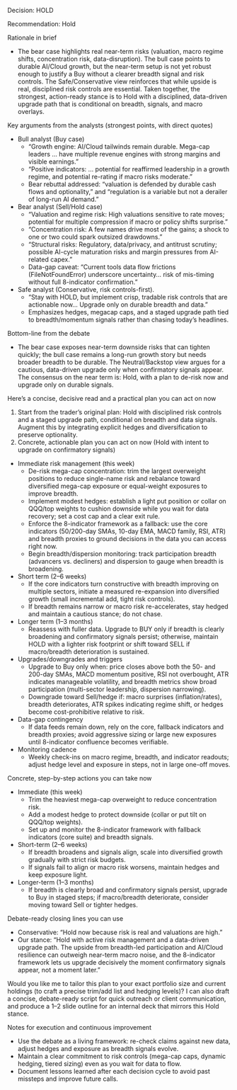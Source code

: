 Decision: HOLD

Recommendation: Hold

Rationale in brief
- The bear case highlights real near-term risks (valuation, macro regime shifts, concentration risk, data-disruption). The bull case points to durable AI/Cloud growth, but the near-term setup is not yet robust enough to justify a Buy without a clearer breadth signal and risk controls. The Safe/Conservative view reinforces that while upside is real, disciplined risk controls are essential. Taken together, the strongest, action-ready stance is to Hold with a disciplined, data-driven upgrade path that is conditional on breadth, signals, and macro overlays.

Key arguments from the analysts (strongest points, with direct quotes)
- Bull analyst (Buy case)
  - “Growth engine: AI/Cloud tailwinds remain durable. Mega-cap leaders … have multiple revenue engines with strong margins and visible earnings.”
  - “Positive indicators: … potential for reaffirmed leadership in a growth regime, and potential re-rating if macro risks moderate.”
  - Bear rebuttal addressed: “valuation is defended by durable cash flows and optionality,” and “regulation is a variable but not a derailer of long-run AI demand.”
- Bear analyst (Sell/Hold case)
  - “Valuation and regime risk: High valuations sensitive to rate moves; potential for multiple compression if macro or policy shifts surprise.”
  - “Concentration risk: A few names drive most of the gains; a shock to one or two could spark outsized drawdowns.”
  - “Structural risks: Regulatory, data/privacy, and antitrust scrutiny; possible AI-cycle maturation risks and margin pressures from AI-related capex.”
  - Data-gap caveat: “Current tools data flow frictions (FileNotFoundError) underscore uncertainty… risk of mis-timing without full 8-indicator confirmation.”
- Safe analyst (Conservative, risk controls-first).
  - “Stay with HOLD, but implement crisp, tradable risk controls that are actionable now… Upgrade only on durable breadth and data.”
  - Emphasizes hedges, megacap caps, and a staged upgrade path tied to breadth/momentum signals rather than chasing today’s headlines.

Bottom-line from the debate
- The bear case exposes near-term downside risks that can tighten quickly; the bull case remains a long-run growth story but needs broader breadth to be durable. The Neutral/Backstop view argues for a cautious, data-driven upgrade only when confirmatory signals appear. The consensus on the near term is: Hold, with a plan to de-risk now and upgrade only on durable signals.

Here’s a concise, decisive read and a practical plan you can act on now
1) Start from the trader’s original plan: Hold with disciplined risk controls and a staged upgrade path, conditional on breadth and data signals. Augment this by integrating explicit hedges and diversification to preserve optionality.
2) Concrete, actionable plan you can act on now (Hold with intent to upgrade on confirmatory signals)
- Immediate risk management (this week)
  - De-risk mega-cap concentration: trim the largest overweight positions to reduce single-name risk and rebalance toward diversified mega-cap exposure or equal-weight exposures to improve breadth.
  - Implement modest hedges: establish a light put position or collar on QQQ/top weights to cushion downside while you wait for data recovery; set a cost cap and a clear exit rule.
  - Enforce the 8-indicator framework as a fallback: use the core indicators (50/200-day SMAs, 10-day EMA, MACD family, RSI, ATR) and breadth proxies to ground decisions in the data you can access right now.
  - Begin breadth/dispersion monitoring: track participation breadth (advancers vs. decliners) and dispersion to gauge when breadth is broadening.
- Short term (2–6 weeks)
  - If the core indicators turn constructive with breadth improving on multiple sectors, initiate a measured re-expansion into diversified growth (small incremental add, tight risk controls).
  - If breadth remains narrow or macro risk re-accelerates, stay hedged and maintain a cautious stance; do not chase.
- Longer term (1–3 months)
  - Reassess with fuller data. Upgrade to BUY only if breadth is clearly broadening and confirmatory signals persist; otherwise, maintain HOLD with a lighter risk footprint or shift toward SELL if macro/breadth deterioration is sustained.
- Upgrades/downgrades and triggers
  - Upgrade to Buy only when: price closes above both the 50- and 200-day SMAs, MACD momentum positive, RSI not overbought, ATR indicates manageable volatility, and breadth metrics show broad participation (multi-sector leadership, dispersion narrowing).
  - Downgrade toward Sell/hedge if: macro surprises (inflation/rates), breadth deteriorates, ATR spikes indicating regime shift, or hedges become cost-prohibitive relative to risk.
- Data-gap contingency
  - If data feeds remain down, rely on the core, fallback indicators and breadth proxies; avoid aggressive sizing or large new exposures until 8-indicator confluence becomes verifiable.
- Monitoring cadence
  - Weekly check-ins on macro regime, breadth, and indicator readouts; adjust hedge level and exposure in steps, not in large one-off moves.

Concrete, step-by-step actions you can take now
- Immediate (this week)
  - Trim the heaviest mega-cap overweight to reduce concentration risk.
  - Add a modest hedge to protect downside (collar or put tilt on QQQ/top weights).
  - Set up and monitor the 8-indicator framework with fallback indicators (core suite) and breadth signals.
- Short-term (2–6 weeks)
  - If breadth broadens and signals align, scale into diversified growth gradually with strict risk budgets.
  - If signals fail to align or macro risk worsens, maintain hedges and keep exposure light.
- Longer-term (1–3 months)
  - If breadth is clearly broad and confirmatory signals persist, upgrade to Buy in staged steps; if macro/breadth deteriorate, consider moving toward Sell or tighter hedges.

Debate-ready closing lines you can use
- Conservative: “Hold now because risk is real and valuations are high.”
- Our stance: “Hold with active risk management and a data-driven upgrade path. The upside from breadth-led participation and AI/Cloud resilience can outweigh near-term macro noise, and the 8-indicator framework lets us upgrade decisively the moment confirmatory signals appear, not a moment later.”

Would you like me to tailor this plan to your exact portfolio size and current holdings (to craft a precise trim/add list and hedging levels)? I can also draft a concise, debate-ready script for quick outreach or client communication, and produce a 1–2 slide outline for an internal deck that mirrors this Hold stance.

Notes for execution and continuous improvement
- Use the debate as a living framework: re-check claims against new data, adjust hedges and exposure as breadth signals evolve.
- Maintain a clear commitment to risk controls (mega-cap caps, dynamic hedging, tiered sizing) even as you wait for data to flow.
- Document lessons learned after each decision cycle to avoid past missteps and improve future calls.